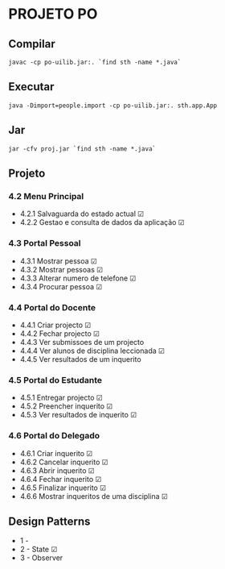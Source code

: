 # PROJETO PO

## Compilar

```javac -cp po-uilib.jar:. `find sth -name *.java` ```

## Executar

```java -Dimport=people.import -cp po-uilib.jar:. sth.app.App```

## Jar

```jar -cfv proj.jar `find sth -name *.java` ```

## Projeto

### 4.2 Menu Principal

* 4.2.1 Salvaguarda do estado actual &#9745;
* 4.2.2 Gestao e consulta de dados da aplicação &#9745;

### 4.3 Portal Pessoal

* 4.3.1 Mostrar pessoa &#9745;
* 4.3.2 Mostrar pessoas &#9745;
* 4.3.3 Alterar numero de telefone &#9745;
* 4.3.4 Procurar pessoa &#9745;

### 4.4 Portal do Docente

* 4.4.1 Criar projecto &#9745;
* 4.4.2 Fechar projecto &#9745;
* 4.4.3 Ver submissoes de um projecto
* 4.4.4 Ver alunos de disciplina leccionada &#9745;
* 4.4.5 Ver resultados de um inquerito

### 4.5 Portal do Estudante

* 4.5.1 Entregar projecto &#9745;
* 4.5.2 Preencher inquerito &#9745;
* 4.5.3 Ver resultados de inquerito &#9745;

### 4.6 Portal do Delegado

* 4.6.1 Criar inquerito &#9745;
* 4.6.2 Cancelar inquerito &#9745;
* 4.6.3 Abrir inquerito &#9745;
* 4.6.4 Fechar inquerito &#9745;
* 4.6.5 Finalizar inquerito &#9745;
* 4.6.6 Mostrar inqueritos de uma disciplina &#9745;


## Design Patterns

* 1 - 
* 2 - State &#9745;
* 3 - Observer
